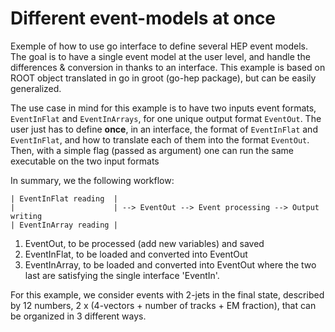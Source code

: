 # Different event-models at once

Exemple of how to use go interface to define several HEP event models. The goal is to have a single event model at the user level, and handle the differences & conversion in thanks to an interface. This example is based on ROOT object translated in go in groot (go-hep package), but can be easily generalized.

The use case in mind for this example is to have two inputs event formats, `EventInFlat` and `EventInArrays`, for one unique output format `EventOut`. The user just has to define **once**, in an interface, the format of `EventInFlat` and `EventInFlat`, and how to translate each of them into the format `EventOut`. Then, with a simple flag (passed as argument) one can run the same executable on the two input formats

In summary, we the following workflow:
```
| EventInFlat reading  |
|                      | --> EventOut --> Event processing --> Output writing
| EventInArray reading |
```
  1. EventOut, to be processed (add new variables) and saved
  1. EventInFlat, to be loaded and converted into EventOut
  1. EventInArray, to be loaded and converted into EventOut
where the two last are satisfying the single interface 'EventIn'.

For this example, we consider events with 2-jets in the final state, described by 12 numbers, 2 x (4-vectors + number of tracks + EM fraction), that can be organized in 3 different ways.

